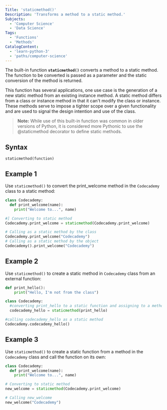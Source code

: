 ```yaml
---
Title: 'staticmethod()'
Description: 'Transforms a method to a static method.'
Subjects:
  - 'Computer Science'
  - 'Data Science'
Tags:
  - 'Functions'
  - 'Methods'
CatalogContent:
  - 'learn-python-3'
  - 'paths/computer-science'
---
```


The built-in function **`staticmethod()`** converts a method to a static method. The function to be converted is passed as a parameter and the static conversion of the method is returned. 

This function has several applications, one use case is the generation of a new static method from an existing instance method. A static method differs from a class or instance method in that it can't modify the class or instance. These methods serve to impose a tighter scope over a given functionality and are used to signal the design intention and use of the class.

> **Note:** While use of this built-in function was common in older versions of Python, it is considered more Pythonic to use the @staticmethod decorator to define static methods.  

## Syntax

```pseudo
staticmethod(function)
```

## Example 1

Use `staticmethod()` to convert the print_welcome method in the `Codecademy` class to a static method:

```py
class Codecademy:
  def print_welcome(name):
    print("Welcome to...", name)

#] Converting to static method
Codecademy.print_welcome = staticmethod(Codecademy.print_welcome)

# Calling as a static method by the class
Codecademy.print_welcome("Codecademy")
# Calling as a static method by the object
Codecademy().print_welcome("Codecademy")
```

## Example 2

Use `staticmethod()` to create a static method in `Codecademy` class from an external function:

```py
def print_hello():
    print("Hello, I'm not from the class")

class Codecademy:
  #converting print_hello to a static function and assigning to a method in Codecademy class
  codecademy_hello = staticmethod(print_hello)

#calling codecademy_hello as a static method
Codecademy.codecademy_hello()
```

## Example 3

Use `staticmethod()` to create a static function from a method in the `Codecademy` class and call the function on its own:

```py
class Codecademy:
  def print_welcome(name):
    print("Welcome to...", name)

# Converting to static method
new_welcome = staticmethod(Codecademy.print_welcome)

# Calling new_welcome
new_welcome("Codecademy")
```
